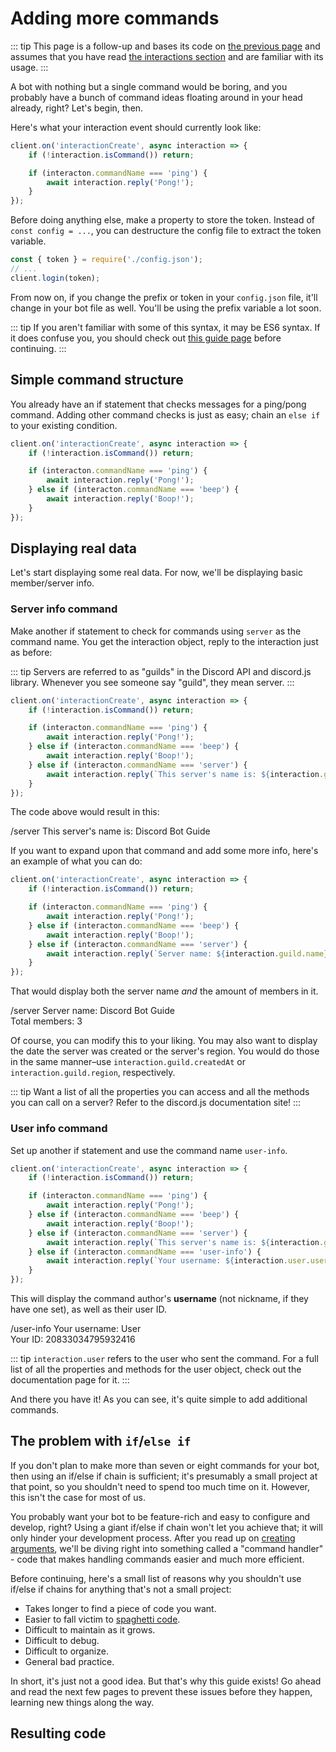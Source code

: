 # Adding more commands

::: tip
This page is a follow-up and bases its code on [the previous page](/creating-your-bot/configuration-files.md) and assumes that you have read [the interactions section](/interactions/registering-slash-commands/) and are familiar with its usage.
:::

A bot with nothing but a single command would be boring, and you probably have a bunch of command ideas floating around in your head already, right? Let's begin, then.

Here's what your interaction event should currently look like:

```js
client.on('interactionCreate', async interaction => {
	if (!interaction.isCommand()) return;

	if (interacton.commandName === 'ping') {
		await interaction.reply('Pong!');
	}
});
```

Before doing anything else, make a property to store the token. Instead of `const config = ...`, you can destructure the config file to extract the token variable.

```js {1,3}
const { token } = require('./config.json');
// ...
client.login(token);
```

From now on, if you change the prefix or token in your `config.json` file, it'll change in your bot file as well. You'll be using the prefix variable a lot soon.

::: tip
If you aren't familiar with some of this syntax, it may be ES6 syntax. If it does confuse you, you should check out [this guide page](/additional-info/es6-syntax.md) before continuing.
:::

## Simple command structure

You already have an if statement that checks messages for a ping/pong command. Adding other command checks is just as easy; chain an `else if` to your existing condition.

```js {2-8}
client.on('interactionCreate', async interaction => {
	if (!interaction.isCommand()) return;

	if (interacton.commandName === 'ping') {
		await interaction.reply('Pong!');
	} else if (interacton.commandName === 'beep') {
		await interaction.reply('Boop!');
	}
});
```


## Displaying real data

Let's start displaying some real data. For now, we'll be displaying basic member/server info.

### Server info command

Make another if statement to check for commands using `server` as the command name. You get the interaction object, reply to the interaction just as before:

::: tip
Servers are referred to as "guilds" in the Discord API and discord.js library. Whenever you see someone say "guild", they mean server.
:::

```js {8-10}
client.on('interactionCreate', async interaction => {
	if (!interaction.isCommand()) return;

	if (interacton.commandName === 'ping') {
		await interaction.reply('Pong!');
	} else if (interacton.commandName === 'beep') {
		await interaction.reply('Boop!');
	} else if (interacton.commandName === 'server') {
		await interaction.reply(`This server's name is: ${interaction.guild.name}`);
	}
});
```

The code above would result in this:

<div is="discord-messages">
	<discord-message profile="user">
		/server
	</discord-message>
	<discord-message profile="bot">
		This server's name is: Discord Bot Guide
	</DiscordMessage>
</DiscordMessages>

If you want to expand upon that command and add some more info, here's an example of what you can do:

```js {8-10}
client.on('interactionCreate', async interaction => {
	if (!interaction.isCommand()) return;

	if (interacton.commandName === 'ping') {
		await interaction.reply('Pong!');
	} else if (interacton.commandName === 'beep') {
		await interaction.reply('Boop!');
	} else if (interacton.commandName === 'server') {
		await interaction.reply(`Server name: ${interaction.guild.name}\nTotal members: ${interaction.guild.memberCount}`);
	}
});
```

That would display both the server name _and_ the amount of members in it.

<div is="discord-messages">
	<discord-message profile="user">
		/server
	</discord-message>
	<discord-message profile="bot">
		Server name: Discord Bot Guide<br>
		Total members: 3
	</DiscordMessage>
</DiscordMessages>

Of course, you can modify this to your liking. You may also want to display the date the server was created or the server's region. You would do those in the same manner–use `interaction.guild.createdAt` or `interaction.guild.region`, respectively.

::: tip
Want a list of all the properties you can access and all the methods you can call on a server? Refer to <DocsLink path="class/Guild">the discord.js documentation site</DocsLink>!
:::

### User info command

Set up another if statement and use the command name `user-info`.

<!-- eslint-skip -->

```js {10-12}
client.on('interactionCreate', async interaction => {
	if (!interaction.isCommand()) return;

	if (interacton.commandName === 'ping') {
		await interaction.reply('Pong!');
	} else if (interacton.commandName === 'beep') {
		await interaction.reply('Boop!');
	} else if (interacton.commandName === 'server') {
		await interaction.reply(`This server's name is: ${interaction.guild.name}`);
	} else if (interacton.commandName === 'user-info') {
		await interaction.reply(`Your username: ${interaction.user.username}\nYour ID: ${interaction.user.id}`);
	}
});
```

This will display the command author's **username** (not nickname, if they have one set), as well as their user ID.

<div is="discord-messages">
	<discord-message profile="user">
		/user-info
	</discord-message>
	<discord-message profile="bot">
		Your username: User <br>
		Your ID: 20833034795932416
	</DiscordMessage>
</DiscordMessages>

::: tip
`interaction.user` refers to the user who sent the command. For a full list of all the properties and methods for the user object, check out <docs-link path="class/User">the documentation page for it</docs-link>.
:::

And there you have it! As you can see, it's quite simple to add additional commands.

## The problem with `if`/`else if`

If you don't plan to make more than seven or eight commands for your bot, then using an if/else if chain is sufficient; it's presumably a small project at that point, so you shouldn't need to spend too much time on it. However, this isn't the case for most of us.

You probably want your bot to be feature-rich and easy to configure and develop, right? Using a giant if/else if chain won't let you achieve that; it will only hinder your development process. After you read up on [creating arguments](/creating-your-bot/commands-with-user-input.md), we'll be diving right into something called a "command handler" - code that makes handling commands easier and much more efficient.

Before continuing, here's a small list of reasons why you shouldn't use if/else if chains for anything that's not a small project:

* Takes longer to find a piece of code you want.
* Easier to fall victim to [spaghetti code](https://en.wikipedia.org/wiki/Spaghetti_code).
* Difficult to maintain as it grows.
* Difficult to debug.
* Difficult to organize.
* General bad practice.

In short, it's just not a good idea. But that's why this guide exists! Go ahead and read the next few pages to prevent these issues before they happen, learning new things along the way.

## Resulting code

<ResultingCode />
